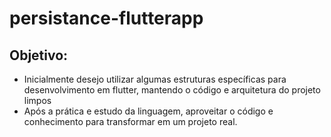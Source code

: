 # persistance-flutterapp

## Objetivo:
- Inicialmente desejo utilizar algumas estruturas específicas para desenvolvimento em flutter, mantendo o código e arquitetura do projeto limpos
- Após a prática e estudo da linguagem, aproveitar o código e conhecimento para transformar em um projeto real.
